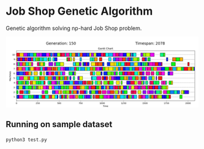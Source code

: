 # Job Shop Genetic Algorithm

Genetic algorithm solving np-hard Job Shop problem.

<img src="https://github.com/klima7/Job-Shop-Genetic-Algorithm/blob/images/gantt_chart.png" width="800" />

## Running on sample dataset
`python3 test.py`
